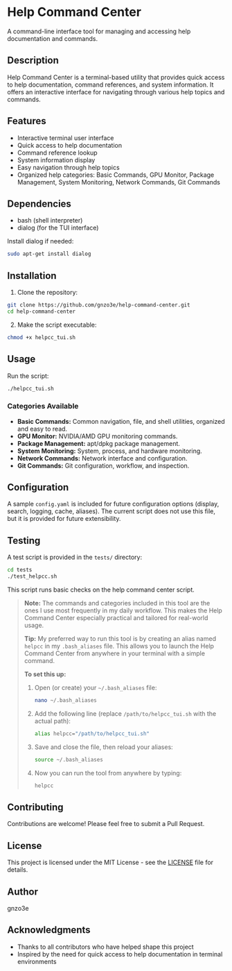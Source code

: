 # Help Command Center

A command-line interface tool for managing and accessing help documentation and commands.

## Description

Help Command Center is a terminal-based utility that provides quick access to help documentation, command references, and system information. It offers an interactive interface for navigating through various help topics and commands.

## Features

- Interactive terminal user interface
- Quick access to help documentation
- Command reference lookup
- System information display
- Easy navigation through help topics
- Organized help categories: Basic Commands, GPU Monitor, Package Management, System Monitoring, Network Commands, Git Commands

## Dependencies

- bash (shell interpreter)
- dialog (for the TUI interface)

Install dialog if needed:
```bash
sudo apt-get install dialog
```

## Installation

1. Clone the repository:
```bash
git clone https://github.com/gnzo3e/help-command-center.git
cd help-command-center
```

2. Make the script executable:
```bash
chmod +x helpcc_tui.sh
```

## Usage

Run the script:
```bash
./helpcc_tui.sh
```

### Categories Available
- **Basic Commands:** Common navigation, file, and shell utilities, organized and easy to read.
- **GPU Monitor:** NVIDIA/AMD GPU monitoring commands.
- **Package Management:** apt/dpkg package management.
- **System Monitoring:** System, process, and hardware monitoring.
- **Network Commands:** Network interface and configuration.
- **Git Commands:** Git configuration, workflow, and inspection.

## Configuration

A sample `config.yaml` is included for future configuration options (display, search, logging, cache, aliases). The current script does not use this file, but it is provided for future extensibility.

## Testing

A test script is provided in the `tests/` directory:

```bash
cd tests
./test_helpcc.sh
```

This script runs basic checks on the help command center script.

> **Note:** The commands and categories included in this tool are the ones I use most frequently in my daily workflow. This makes the Help Command Center especially practical and tailored for real-world usage.
>
> **Tip:** My preferred way to run this tool is by creating an alias named `helpcc` in my `.bash_aliases` file. This allows you to launch the Help Command Center from anywhere in your terminal with a simple command.
>
> **To set this up:**
> 1. Open (or create) your `~/.bash_aliases` file:
>    ```bash
>    nano ~/.bash_aliases
>    ```
> 2. Add the following line (replace `/path/to/helpcc_tui.sh` with the actual path):
>    ```bash
>    alias helpcc="/path/to/helpcc_tui.sh"
>    ```
> 3. Save and close the file, then reload your aliases:
>    ```bash
>    source ~/.bash_aliases
>    ```
> 4. Now you can run the tool from anywhere by typing:
>    ```bash
>    helpcc
>    ```

## Contributing

Contributions are welcome! Please feel free to submit a Pull Request.

## License

This project is licensed under the MIT License - see the [LICENSE](LICENSE) file for details.

## Author

gnzo3e

## Acknowledgments

- Thanks to all contributors who have helped shape this project
- Inspired by the need for quick access to help documentation in terminal environments 
